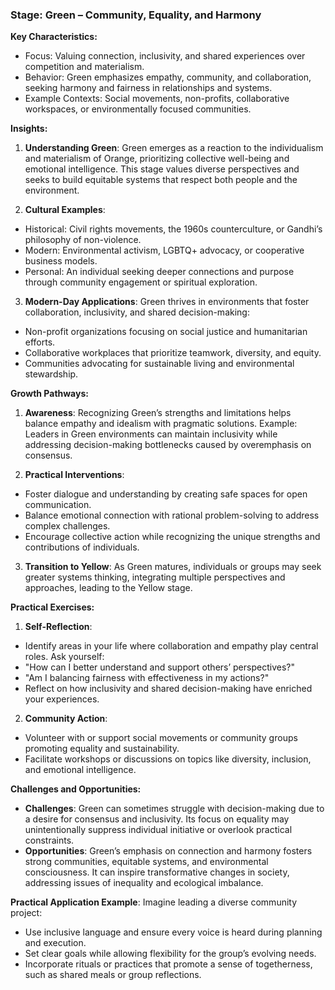 ### **Stage: Green – Community, Equality, and Harmony**
**Key Characteristics:**
- Focus: Valuing connection, inclusivity, and shared experiences over competition and materialism.
- Behavior: Green emphasizes empathy, community, and collaboration, seeking harmony and fairness in relationships and systems.
- Example Contexts: Social movements, non-profits, collaborative workspaces, or environmentally focused communities.

**Insights:**
1. **Understanding Green**:
 Green emerges as a reaction to the individualism and materialism of Orange, prioritizing collective well-being and emotional intelligence. This stage values diverse perspectives and seeks to build equitable systems that respect both people and the environment.

2. **Cultural Examples**:
 - Historical: Civil rights movements, the 1960s counterculture, or Gandhi’s philosophy of non-violence.
 - Modern: Environmental activism, LGBTQ+ advocacy, or cooperative business models.
 - Personal: An individual seeking deeper connections and purpose through community engagement or spiritual exploration.

3. **Modern-Day Applications**:
 Green thrives in environments that foster collaboration, inclusivity, and shared decision-making:
 - Non-profit organizations focusing on social justice and humanitarian efforts.
 - Collaborative workplaces that prioritize teamwork, diversity, and equity.
 - Communities advocating for sustainable living and environmental stewardship.

**Growth Pathways:**
1. **Awareness**: Recognizing Green’s strengths and limitations helps balance empathy and idealism with pragmatic solutions.
 Example: Leaders in Green environments can maintain inclusivity while addressing decision-making bottlenecks caused by overemphasis on consensus.

2. **Practical Interventions**:
 - Foster dialogue and understanding by creating safe spaces for open communication.
 - Balance emotional connection with rational problem-solving to address complex challenges.
 - Encourage collective action while recognizing the unique strengths and contributions of individuals.

3. **Transition to Yellow**:
 As Green matures, individuals or groups may seek greater systems thinking, integrating multiple perspectives and approaches, leading to the Yellow stage.

**Practical Exercises:**
1. **Self-Reflection**:
 - Identify areas in your life where collaboration and empathy play central roles. Ask yourself:
 - "How can I better understand and support others’ perspectives?"
 - "Am I balancing fairness with effectiveness in my actions?"
 - Reflect on how inclusivity and shared decision-making have enriched your experiences.

2. **Community Action**:
 - Volunteer with or support social movements or community groups promoting equality and sustainability.
 - Facilitate workshops or discussions on topics like diversity, inclusion, and emotional intelligence.

**Challenges and Opportunities:**
- **Challenges**:
 Green can sometimes struggle with decision-making due to a desire for consensus and inclusivity. Its focus on equality may unintentionally suppress individual initiative or overlook practical constraints.
- **Opportunities**:
 Green’s emphasis on connection and harmony fosters strong communities, equitable systems, and environmental consciousness. It can inspire transformative changes in society, addressing issues of inequality and ecological imbalance.

**Practical Application Example**:
Imagine leading a diverse community project:
- Use inclusive language and ensure every voice is heard during planning and execution.
- Set clear goals while allowing flexibility for the group’s evolving needs.
- Incorporate rituals or practices that promote a sense of togetherness, such as shared meals or group reflections.

